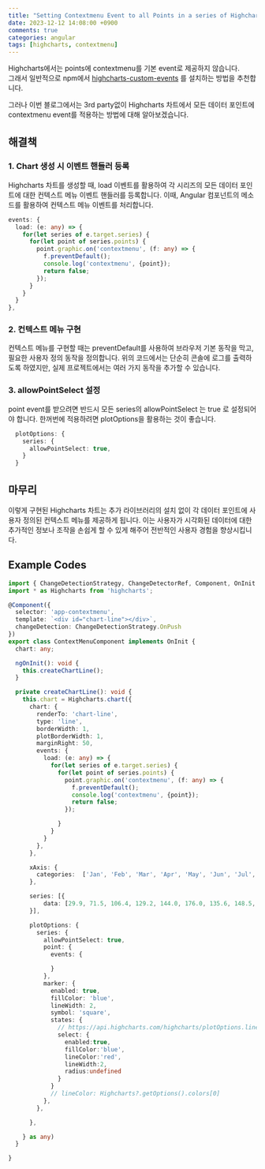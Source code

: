 ```yaml
---
title: "Setting Contextmenu Event to all Points in a series of Highcharts without  highcharts-custom-events"
date: 2023-12-12 14:08:00 +0900
comments: true
categories: angular
tags: [highcharts, contextmenu]
---
```



Highcharts에서는 points에 contextmenu를 기본 event로 제공하지 않습니다.<br/>
그래서 일반적으로 npm에서 [highcharts-custom-events](https://www.npmjs.com/package/highcharts-custom-events) 를 설치하는 방법을 추천합니다.

그러나 이번 블로그에서는 3rd party없이 Highcharts 차트에서 모든 데이터 포인트에 contextmenu event를 적용하는 방법에 대해 알아보겠습니다.

## 해결책

### 1. Chart 생성 시 이벤트 핸들러 등록
Highcharts 차트를 생성할 때, load 이벤트를 활용하여 각 시리즈의 모든 데이터 포인트에 대한 컨텍스트 메뉴 이벤트 핸들러를 등록합니다. 이때, Angular 컴포넌트의 메소드를 활용하여 컨텍스트 메뉴 이벤트를 처리합니다.

```ts
events: {
  load: (e: any) => {
    for(let series of e.target.series) {
      for(let point of series.points) {
        point.graphic.on('contextmenu', (f: any) => {
          f.preventDefault();
          console.log('contextmenu', {point});
          return false;
        });
      }
    }
  }
},
```


### 2. 컨텍스트 메뉴 구현
컨텍스트 메뉴를 구현할 때는 preventDefault를 사용하여 브라우저 기본 동작을 막고, 필요한 사용자 정의 동작을 정의합니다. 위의 코드에서는 단순히 콘솔에 로그를 출력하도록 하였지만, 실제 프로젝트에서는 여러 가지 동작을 추가할 수 있습니다.


### 3. allowPointSelect 설정

point event를 받으려면 반드시 모든 series의 allowPointSelect 는 true 로 설정되어야 합니다.
한꺼번에 적용하려면 plotOptions을 활용하는 것이 좋습니다.

```ts
  plotOptions: {
    series: {
      allowPointSelect: true,
    }
  }
```


## 마무리
이렇게 구현된 Highcharts 차트는 추가 라이브러리의 설치 없이 각 데이터 포인트에 사용자 정의된 컨텍스트 메뉴를 제공하게 됩니다. 이는 사용자가 시각화된 데이터에 대한 추가적인 정보나 조작을 손쉽게 할 수 있게 해주어 전반적인 사용자 경험을 향상시킵니다.


## Example Codes
```ts
import { ChangeDetectionStrategy, ChangeDetectorRef, Component, OnInit } from '@angular/core';
import * as Highcharts from 'highcharts';

@Component({
  selector: 'app-contextmenu',
  template: `<div id="chart-line"></div>`,
  changeDetection: ChangeDetectionStrategy.OnPush
})
export class ContextMenuComponent implements OnInit {
  chart: any;

  ngOnInit(): void {
    this.createChartLine();
  }

  private createChartLine(): void {
    this.chart = Highcharts.chart({
      chart: {
        renderTo: 'chart-line',
        type: 'line',
        borderWidth: 1,
        plotBorderWidth: 1,
        marginRight: 50,
        events: {
          load: (e: any) => {
            for(let series of e.target.series) {
              for(let point of series.points) {
                point.graphic.on('contextmenu', (f: any) => {
                  f.preventDefault();
                  console.log('contextmenu', {point});
                  return false;
                });

              }
            }
          }
        },
      },

      xAxis: {
        categories:  ['Jan', 'Feb', 'Mar', 'Apr', 'May', 'Jun', 'Jul', 'Aug', 'Sep', 'Oct', 'Nov', 'Dec'];,
      },

      series: [{
          data: [29.9, 71.5, 106.4, 129.2, 144.0, 176.0, 135.6, 148.5, 216.4, 194.1, 95.6, 54.4],
      }],

      plotOptions: {
        series: {
          allowPointSelect: true,
          point: {
            events: {

            }
          },
          marker: {
            enabled: true,
            fillColor: 'blue',
            lineWidth: 2,
            symbol: 'square',
            states: {
              // https://api.highcharts.com/highcharts/plotOptions.line.marker.states.select
              select: {
                enabled:true,
                fillColor:'blue',
                lineColor:'red',
                lineWidth:2,
                radius:undefined
              }
            }
            // lineColor: Highcharts?.getOptions().colors[0]
          },
        },

      },

    } as any)
  }

}

```